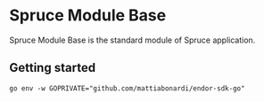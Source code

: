 # Spruce Module Base

Spruce Module Base is the standard module of Spruce application.

## Getting started

```
go env -w GOPRIVATE="github.com/mattiabonardi/endor-sdk-go"
```